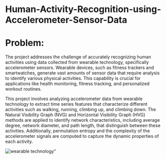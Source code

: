 # Human-Activity-Recognition-using-Accelerometer-Sensor-Data

# Problem:

The project addresses the challenge of accurately recognizing human activities using data collected from wearable technology, specifically accelerometer sensors. Wearable devices, such as fitness trackers and smartwatches, generate vast amounts of sensor data that require analysis to identify various physical activities. This capability is crucial for applications like health monitoring, fitness tracking, and personalized workout routines.

This project involves analyzing accelerometer data from wearable technology to extract time series features that characterize different activities such as walking, running, climbing up, and climbing down. The Natural Visibility Graph (NVG) and Horizontal Visibility Graph (HVG) methods are applied to identify network characteristics, including average degree, network diameter, and path length, that distinguish between these activities. Additionally, permutation entropy and the complexity of the accelerometer signals are computed to capture the dynamic properties of each activity.

![wearable technology](https://github.com/user-attachments/assets/0ed5e41c-82bb-4a7e-a90e-672b1403c3cc)"


